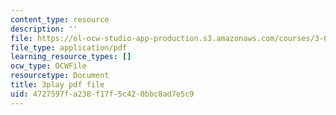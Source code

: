 ```yaml
---
content_type: resource
description: ''
file: https://ol-ocw-studio-app-production.s3.amazonaws.com/courses/3-091-introduction-to-solid-state-chemistry-fall-2018/4727597fa238f17f5c420bbc8ad7e5c9_1rgmGwAqMYc.pdf
file_type: application/pdf
learning_resource_types: []
ocw_type: OCWFile
resourcetype: Document
title: 3play pdf file
uid: 4727597f-a238-f17f-5c42-0bbc8ad7e5c9
---
```

